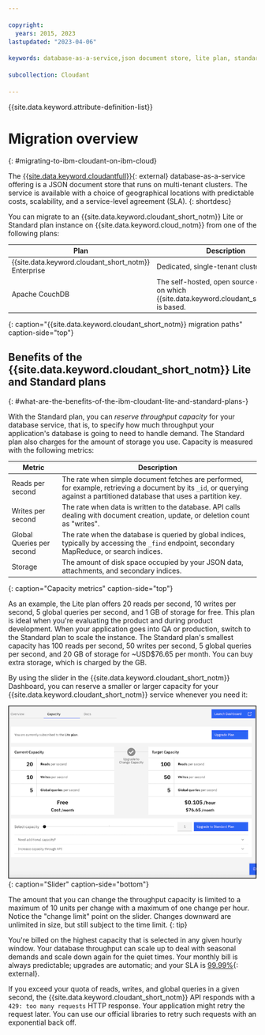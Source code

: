 ```yaml
---

copyright:
  years: 2015, 2023
lastupdated: "2023-04-06"

keywords: database-as-a-service,json document store, lite plan, standard plan, enterprise plan, benefits of lite and standard plans

subcollection: Cloudant

---
```


{{site.data.keyword.attribute-definition-list}}

# Migration overview
{: #migrating-to-ibm-cloudant-on-ibm-cloud}

The [{{site.data.keyword.cloudantfull}}](https://www.ibm.com/cloud/cloudant){: external} database-as-a-service offering is a JSON document store that runs on multi-tenant clusters. The service is available with a choice of geographical locations with predictable costs, scalability, and a service-level agreement (SLA).
{: shortdesc}

You can migrate to an {{site.data.keyword.cloudant_short_notm}} Lite or Standard plan instance on {{site.data.keyword.cloud_notm}} from one of the following plans:

| Plan | Description |
|-----|------------|
| {{site.data.keyword.cloudant_short_notm}} Enterprise | Dedicated, single-tenant clusters |
| Apache CouchDB | The self-hosted, open source database on which {{site.data.keyword.cloudant_short_notm}} is based. |
{: caption="{{site.data.keyword.cloudant_short_notm}} migration paths" caption-side="top"}

## Benefits of the {{site.data.keyword.cloudant_short_notm}} Lite and Standard plans
{: #what-are-the-benefits-of-the-ibm-cloudant-lite-and-standard-plans-}

With the Standard plan, you can *reserve throughput capacity* for your database service, that is, to specify how much throughput your application's database is going to need to handle demand. The Standard plan also charges for the amount of storage you use. Capacity is measured with the following metrics:

| Metric | Description |
|-------|------------|
| Reads per second | The rate when simple document fetches are performed, for example, retrieving a document by its `_id`, or querying against a partitioned database that uses a partition key. |
| Writes per second | The rate when data is written to the database. API calls dealing with document creation, update, or deletion count as "writes".
| Global Queries per second |The rate when the database is queried by global indices, typically by accessing the `_find` endpoint, secondary MapReduce, or search indices. |
| Storage | The amount of disk space occupied by your JSON data, attachments, and secondary indices. |
{: caption="Capacity metrics" caption-side="top"}

As an example, the Lite plan offers 20 reads per second, 10 writes per second, 5 global queries per second, and 1 GB of storage for free. This plan is ideal when you're evaluating the product and during product development. When your application goes into QA or production, switch to the Standard plan to scale the instance. The Standard plan's smallest capacity has 100 reads per second, 50 writes per second, 5 global queries per second, and 20 GB of storage for ~USD$76.65 per month. You can buy extra storage, which is charged by the GB.

By using the slider in the {{site.data.keyword.cloudant_short_notm}} Dashboard, you can reserve a smaller or larger capacity for your {{site.data.keyword.cloudant_short_notm}} service whenever you need it:

![You can increase or decrease your capacity for {{site.data.keyword.cloudant_short_notm}} service by using the slider.](../images/slider.png){: caption="Slider" caption-side="bottom"}

The amount that you can change the throughput capacity is limited to a maximum of 10 units per change with a maximum of one change per hour. Notice the "change limit" point on the slider. Changes downward are unlimited in size, but still subject to the time limit.
{: tip}

You're billed on the highest capacity that is selected in any given hourly window. Your database throughput can scale up to deal with seasonal demands and scale down again for the quiet times. Your monthly bill is always predictable; upgrades are automatic; and your SLA is [99.99%](https://www.ibm.com/support/customer/csol/terms?id=i126-6627&lc=en#detail-document){: external}.

If you exceed your quota of reads, writes, and global queries in a given second, the {{site.data.keyword.cloudant_short_notm}} API responds with a `429: too many requests` HTTP response. Your application might retry the request later. You can use our official libraries to retry such requests with an exponential back off. 
